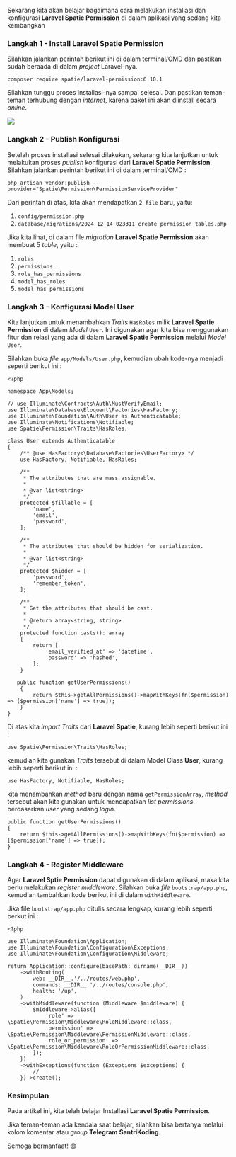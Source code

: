 Sekarang kita akan belajar bagaimana cara melakukan installasi dan konfigurasi <strong>Laravel Spatie Permission</strong> di dalam aplikasi yang sedang kita kembangkan

### Langkah 1 - Install Laravel Spatie Permission

<p>Silahkan jalankan perintah berikut ini di dalam terminal/CMD dan pastikan sudah beraada di dalam <em>project</em> Laravel-nya.</p>

``` 
composer require spatie/laravel-permission:6.10.1                                                                                                                                                                                       
```
<p>Silahkan tunggu proses installasi-nya sampai selesai. Dan pastikan teman-teman terhubung dengan <em>internet</em>, karena paket ini akan diinstall secara <em>online</em>.</p>

![](https://i.imgur.com/nVafWgz.png)

### Langkah 2 - Publish Konfigurasi

<p>Setelah proses installasi selesai dilakukan, sekarang kita lanjutkan untuk melakukan proses <em>publish</em> konfigurasi dari <strong>Laravel Spatie Permission</strong>. Silahkan jalankan perintah berikut ini di dalam terminal/CMD :</p>

``` 
php artisan vendor:publish --provider="Spatie\Permission\PermissionServiceProvider"                                                                                                                                                                                      
```

Dari perintah di atas, kita akan mendapatkan `2 file` baru, yaitu:
<ol>
  <li>
  <code>config/permission.php</code>
  </li>
   <li>
  <code>database/migrations/2024_12_14_023311_create_permission_tables.php</code>
  </li>
</ol>

Jika kita lihat, di dalam file <em>migration</em> <strong>Laravel Spatie Permission</strong> akan membuat 5 <em>table</em>, yaitu :

<ol>
  <li>
  <code>roles</code>
  </li>
  <li>
  <code>permissions</code>
  </li>
  <li>
  <code>role_has_permissions</code>
  </li>
  <li>
  <code>model_has_roles</code>
  </li>
  <li>
  <code>model_has_permissions</code>
  </li>
</ol>

### Langkah 3 - Konfigurasi Model User
Kita lanjutkan untuk menambahkan <em>Traits</em> <code>HasRoles</code> milik <strong>Laravel Spatie Permission</strong> di dalam <em>Model</em> <code>User</code>. Ini digunakan agar kita bisa menggunakan fitur dan relasi yang ada di dalam <strong>Laravel Spatie Permission</strong> melalui <em>Model</em> <code>User</code>.

Silahkan buka <em>file</em> <code>app/Models/User.php</code>, kemudian ubah kode-nya menjadi seperti berikut ini :

```
<?php

namespace App\Models;

// use Illuminate\Contracts\Auth\MustVerifyEmail;
use Illuminate\Database\Eloquent\Factories\HasFactory;
use Illuminate\Foundation\Auth\User as Authenticatable;
use Illuminate\Notifications\Notifiable;
use Spatie\Permission\Traits\HasRoles;

class User extends Authenticatable
{
    /** @use HasFactory<\Database\Factories\UserFactory> */
    use HasFactory, Notifiable, HasRoles;

    /**
     * The attributes that are mass assignable.
     *
     * @var list<string>
     */
    protected $fillable = [
        'name',
        'email',
        'password',
    ];

    /**
     * The attributes that should be hidden for serialization.
     *
     * @var list<string>
     */
    protected $hidden = [
        'password',
        'remember_token',
    ];

    /**
     * Get the attributes that should be cast.
     *
     * @return array<string, string>
     */
    protected function casts(): array
    {
        return [
            'email_verified_at' => 'datetime',
            'password' => 'hashed',
        ];
    }

   public function getUserPermissions()
    {
        return $this->getAllPermissions()->mapWithKeys(fn($permission) => [$permission['name'] => true]);
    }
}

```

Di atas kita <em>import Traits</em> dari <strong> Laravel Spatie</strong>, kurang lebih seperti berikut ini :

```
use Spatie\Permission\Traits\HasRoles;
```

kemudian kita gunakan <em>Traits</em> tersebut di dalam Model Class <strong>User</strong>, kurang lebih seperti berikut ini :

```
use HasFactory, Notifiable, HasRoles;
```

kita menambahkan  <em>method</em> baru dengan nama <code>getPermissionArray</code>, <em>method</em> tersebut akan kita gunakan untuk mendapatkan <em>list</em> <em>permissions</em> berdasarkan <em>user</em> yang sedang <em>login</em>.

```
public function getUserPermissions()
{
    return $this->getAllPermissions()->mapWithKeys(fn($permission) => [$permission['name'] => true]);
}
```

### Langkah 4 - Register Middleware

Agar <strong>Laravel Sptie Permission</strong> dapat digunakan di dalam aplikasi, maka kita perlu melakukan <em>register</em> <em>middleware</em>. Silahkan buka <em>file</em> <code>bootstrap/app.php</code>, kemudian tambahkan kode berikut ini di dalam <code>withMiddleware</code>.

Jika file <code>bootstrap/app.php</code> ditulis secara lengkap, kurang lebih seperti berkut ini :

```
<?php

use Illuminate\Foundation\Application;
use Illuminate\Foundation\Configuration\Exceptions;
use Illuminate\Foundation\Configuration\Middleware;

return Application::configure(basePath: dirname(__DIR__))
    ->withRouting(
        web: __DIR__.'/../routes/web.php',
        commands: __DIR__.'/../routes/console.php',
        health: '/up',
    )
    ->withMiddleware(function (Middleware $middleware) {
        $middleware->alias([
            'role' => \Spatie\Permission\Middleware\RoleMiddleware::class,
            'permission' => \Spatie\Permission\Middleware\PermissionMiddleware::class,
            'role_or_permission' => \Spatie\Permission\Middleware\RoleOrPermissionMiddleware::class,
        ]);
    })
    ->withExceptions(function (Exceptions $exceptions) {
        //
    })->create();
```

### Kesimpulan

<p>Pada artikel ini, kita telah belajar Installasi  <strong>Laravel Spatie Permission</strong>.</p>
<p>Jika teman-teman ada kendala saat belajar, silahkan bisa bertanya melalui kolom komentar atau <em>group</em> <strong>Telegram</strong> <strong>SantriKoding</strong>.</p>

Semoga bermanfaat! 😊
